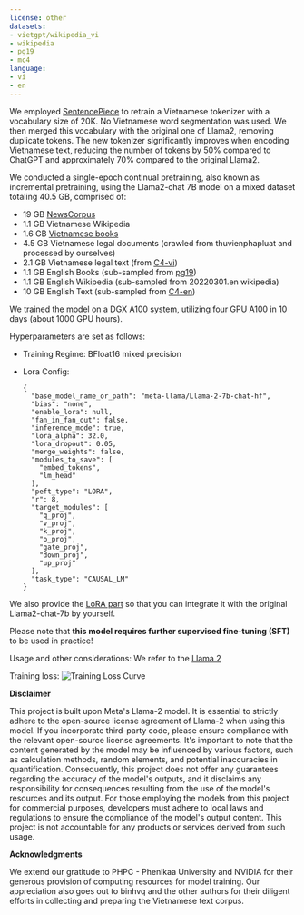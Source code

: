 ```yaml
---
license: other
datasets:
- vietgpt/wikipedia_vi
- wikipedia
- pg19
- mc4
language:
- vi
- en
---
```


We employed [SentencePiece](https://github.com/google/sentencepiece) to retrain a Vietnamese tokenizer with a vocabulary size of 20K. No Vietnamese word segmentation was used. We then merged this vocabulary with the original one of Llama2, removing duplicate tokens.
The new tokenizer significantly improves when encoding Vietnamese text, reducing the number of tokens by 50% compared to ChatGPT and approximately 70% compared to the original Llama2.

We conducted a single-epoch continual pretraining, also known as incremental pretraining, using the Llama2-chat 7B model on a mixed dataset totaling 40.5 GB, comprised of:
- 19 GB [NewsCorpus](https://github.com/binhvq/news-corpus)
- 1.1 GB Vietnamese Wikipedia
- 1.6 GB [Vietnamese books](https://www.kaggle.com/datasets/iambestfeeder/10000-vietnamese-books)
- 4.5 GB Vietnamese legal documents (crawled from thuvienphapluat and processed by ourselves)
- 2.1 GB Vietnamese legal text (from [C4-vi](https://huggingface.co/datasets/c4))
- 1.1 GB English Books (sub-sampled from [pg19](https://huggingface.co/datasets/pg19))
- 1.1 GB English Wikipedia (sub-sampled from 20220301.en wikipedia)
- 10 GB English Text (sub-sampled from [C4-en](https://huggingface.co/datasets/c4))

We trained the model on a DGX A100 system, utilizing four GPU A100 in 10 days (about 1000 GPU hours). 

Hyperparameters are set as follows:
- Training Regime: BFloat16 mixed precision
- Lora Config: 
  
  ```
  {
    "base_model_name_or_path": "meta-llama/Llama-2-7b-chat-hf",
    "bias": "none",
    "enable_lora": null,
    "fan_in_fan_out": false,
    "inference_mode": true,
    "lora_alpha": 32.0,
    "lora_dropout": 0.05,
    "merge_weights": false,
    "modules_to_save": [
      "embed_tokens",
      "lm_head"
    ],
    "peft_type": "LORA",
    "r": 8,
    "target_modules": [
      "q_proj",
      "v_proj",
      "k_proj",
      "o_proj",
      "gate_proj",
      "down_proj",
      "up_proj"
    ],
    "task_type": "CAUSAL_LM"
  }
  
  ```

We also provide the [LoRA part](https://huggingface.co/bkai-foundation-models/vietnamese-llama2-7b-40GB/tree/main/pt_lora_model) so that you can integrate it with the original Llama2-chat-7b by yourself.

Please note that **this model requires further supervised fine-tuning (SFT)** to be used in practice!

Usage and other considerations: We refer to the [Llama 2](https://github.com/facebookresearch/llama)

Training loss:
<img src="figure/training_loss.png" alt="Training Loss Curve"/>

**Disclaimer**

This project is built upon Meta's Llama-2 model. It is essential to strictly adhere to the open-source license agreement of Llama-2 when using this model. If you incorporate third-party code, please ensure compliance with the relevant open-source license agreements.
It's important to note that the content generated by the model may be influenced by various factors, such as calculation methods, random elements, and potential inaccuracies in quantification. Consequently, this project does not offer any guarantees regarding the accuracy of the model's outputs, and it disclaims any responsibility for consequences resulting from the use of the model's resources and its output.
For those employing the models from this project for commercial purposes, developers must adhere to local laws and regulations to ensure the compliance of the model's output content. This project is not accountable for any products or services derived from such usage.

**Acknowledgments**

We extend our gratitude to PHPC - Phenikaa University and NVIDIA for their generous provision of computing resources for model training. Our appreciation also goes out to binhvq and the other authors for their diligent efforts in collecting and preparing the Vietnamese text corpus.